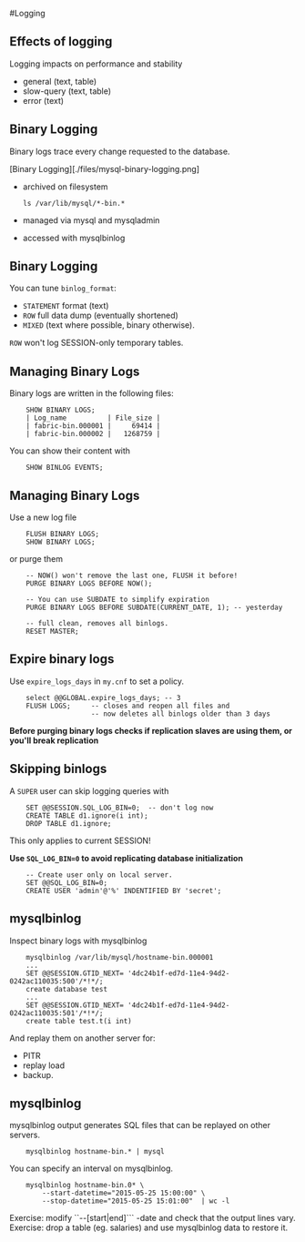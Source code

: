 #Logging

## Effects of logging
Logging impacts on performance and stability

- general (text, table)
- slow-query (text, table)
- error (text)


## Binary Logging
Binary logs trace every change requested to the database.

[Binary Logging][./files/mysql-binary-logging.png]

  - archived on filesystem

        ls /var/lib/mysql/*-bin.*


  - managed  via mysql and mysqladmin
  - accessed with mysqlbinlog

## Binary Logging

You can tune `binlog_format`:

  - `STATEMENT` format (text)
  - `ROW` full data dump (eventually shortened)
  - `MIXED` (text where possible, binary otherwise).

`ROW` won't log SESSION-only temporary tables.


## Managing Binary Logs
Binary logs are written in the following files:

        SHOW BINARY LOGS;
        | Log_name          | File_size |
        | fabric-bin.000001 |     69414 |
        | fabric-bin.000002 |   1268759 |

You can show their content with

        SHOW BINLOG EVENTS;

## Managing Binary Logs
Use a new log file

        FLUSH BINARY LOGS;
        SHOW BINARY LOGS;

or purge them

        -- NOW() won't remove the last one, FLUSH it before!
        PURGE BINARY LOGS BEFORE NOW();

        -- You can use SUBDATE to simplify expiration
        PURGE BINARY LOGS BEFORE SUBDATE(CURRENT_DATE, 1); -- yesterday

        -- full clean, removes all binlogs.
        RESET MASTER;

## Expire binary logs

Use `expire_logs_days` in `my.cnf` to set a policy.

        select @@GLOBAL.expire_logs_days; -- 3
        FLUSH LOGS;     -- closes and reopen all files and
                        -- now deletes all binlogs older than 3 days

**Before purging binary logs checks if replication slaves are using them,
 or you'll break replication**


## Skipping binlogs

A `SUPER` user can skip logging queries with

        SET @@SESSION.SQL_LOG_BIN=0;  -- don't log now
        CREATE TABLE d1.ignore(i int);
        DROP TABLE d1.ignore;

This only applies to current SESSION!

**Use `SQL_LOG_BIN=0` to avoid replicating database initialization**

        -- Create user only on local server.
        SET @@SQL_LOG_BIN=0;
        CREATE USER 'admin'@'%' INDENTIFIED BY 'secret';


## mysqlbinlog
Inspect binary logs with mysqlbinlog

        mysqlbinlog /var/lib/mysql/hostname-bin.000001
        ...
        SET @@SESSION.GTID_NEXT= '4dc24b1f-ed7d-11e4-94d2-0242ac110035:500'/*!*/;
        create database test
        ...
        SET @@SESSION.GTID_NEXT= '4dc24b1f-ed7d-11e4-94d2-0242ac110035:501'/*!*/;
        create table test.t(i int)

And replay them on another server for:

  - PITR
  - replay load
  - backup.

## mysqlbinlog

mysqlbinlog output generates SQL files that can be replayed on other servers.

        mysqlbinlog hostname-bin.* | mysql

You can specify an interval on mysqlbinlog.

        mysqlbinlog hostname-bin.0* \
            --start-datetime="2015-05-25 15:00:00" \
            --stop-datetime="2015-05-25 15:01:00"  | wc -l

Exercise: modify ``--[start|end]``` -date and check that the output lines vary.
Exercise: drop a table (eg. salaries) and use mysqlbinlog data to restore it.
